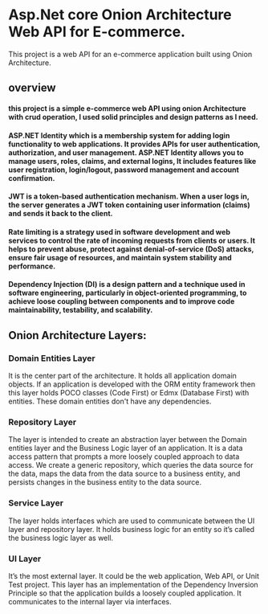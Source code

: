 # Asp.Net core Onion Architecture Web API for E-commerce.
This project is a web API for an e-commerce application built using Onion Architecture.

## overview
#### this project is a simple e-commerce web API using onion Architecture with crud operation, I used solid principles  and design patterns as I need.

#### ASP.NET Identity which is a membership system for adding login functionality to web applications. It provides APIs for user authentication, authorization, and user management. ASP.NET Identity allows you to manage users, roles, claims, and external logins, It includes features like user registration, login/logout, password management and account confirmation.

#### JWT is a token-based authentication mechanism. When a user logs in, the server generates a JWT token containing user information (claims) and sends it back to the client.

#### Rate limiting is a strategy used in software development and web services to control the rate of incoming requests from clients or users. It helps to prevent abuse, protect against denial-of-service (DoS) attacks, ensure fair usage of resources, and maintain system stability and performance.

#### Dependency Injection (DI) is a design pattern and a technique used in software engineering, particularly in object-oriented programming, to achieve loose coupling between components and to improve code maintainability, testability, and scalability.

 ## Onion Architecture Layers:
 ### Domain Entities Layer 
It is the center part of the architecture. It holds all application domain objects.
If an application is developed with the ORM entity framework then this layer holds POCO classes (Code First) or
Edmx (Database First) with entities. These domain entities don't have any dependencies.
 
### Repository Layer
The layer is intended to create an abstraction layer between the Domain entities layer and the Business Logic layer of an application.
It is a data access pattern that prompts a more loosely coupled approach to data access. We create a generic repository,
which queries the data source for the data, maps the data from the data source to a business entity, and persists changes in the business entity to the data source.
 
### Service Layer
The layer holds interfaces which are used to communicate between the UI layer and repository layer.
It holds business logic for an entity so it’s called the business logic layer as well.
 
### UI Layer
It’s the most external layer. It could be the web application, Web API, or Unit Test project.
This layer has an implementation of the Dependency Inversion Principle so that the application builds a loosely coupled application.
It communicates to the internal layer via interfaces.


